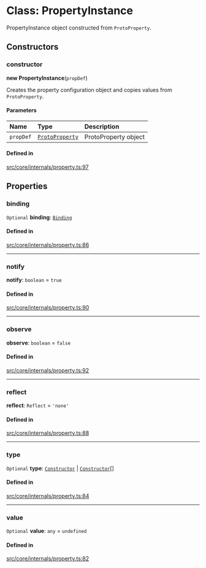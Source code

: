 # Class: PropertyInstance

PropertyInstance object constructed from `ProtoProperty`.

## Constructors

### constructor

**new PropertyInstance**(`propDef`)

Creates the property configuration object and copies values from `ProtoProperty`.

#### Parameters

| Name | Type | Description |
| :------ | :------ | :------ |
| `propDef` | [`ProtoProperty`](ProtoProperty.md) | ProtoProperty object |

#### Defined in

[src/core/internals/property.ts:97](https://github.com/io-gui/iogui/blob/main/src/core/internals/property.ts#L97)

## Properties

### binding

 `Optional` **binding**: [`Binding`](Binding.md)

#### Defined in

[src/core/internals/property.ts:86](https://github.com/io-gui/iogui/blob/main/src/core/internals/property.ts#L86)

___

### notify

 **notify**: `boolean` = `true`

#### Defined in

[src/core/internals/property.ts:90](https://github.com/io-gui/iogui/blob/main/src/core/internals/property.ts#L90)

___

### observe

 **observe**: `boolean` = `false`

#### Defined in

[src/core/internals/property.ts:92](https://github.com/io-gui/iogui/blob/main/src/core/internals/property.ts#L92)

___

### reflect

 **reflect**: `Reflect` = `'none'`

#### Defined in

[src/core/internals/property.ts:88](https://github.com/io-gui/iogui/blob/main/src/core/internals/property.ts#L88)

___

### type

 `Optional` **type**: [`Constructor`](../README.md#constructor) \| [`Constructor`](../README.md#constructor)[]

#### Defined in

[src/core/internals/property.ts:84](https://github.com/io-gui/iogui/blob/main/src/core/internals/property.ts#L84)

___

### value

 `Optional` **value**: `any` = `undefined`

#### Defined in

[src/core/internals/property.ts:82](https://github.com/io-gui/iogui/blob/main/src/core/internals/property.ts#L82)
